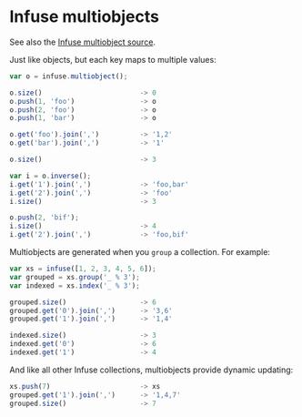 # Infuse multiobjects

See also the [Infuse multiobject source](multiobject-src.md).

Just like objects, but each key maps to multiple values:

```js
var o = infuse.multiobject();
```

```js
o.size()                        -> 0
o.push(1, 'foo')                -> o
o.push(2, 'foo')                -> o
o.push(1, 'bar')                -> o
```

```js
o.get('foo').join(',')          -> '1,2'
o.get('bar').join(',')          -> '1'
```

```js
o.size()                        -> 3
```

```js
var i = o.inverse();
i.get('1').join(',')            -> 'foo,bar'
i.get('2').join(',')            -> 'foo'
i.size()                        -> 3
```

```js
o.push(2, 'bif');
i.size()                        -> 4
i.get('2').join(',')            -> 'foo,bif'
```

Multiobjects are generated when you `group` a collection. For example:

```js
var xs = infuse([1, 2, 3, 4, 5, 6]);
var grouped = xs.group('_ % 3');
var indexed = xs.index('_ % 3');
```

```js
grouped.size()                  -> 6
grouped.get('0').join(',')      -> '3,6'
grouped.get('1').join(',')      -> '1,4'
```

```js
indexed.size()                  -> 3
indexed.get('0')                -> 6
indexed.get('1')                -> 4
```

And like all other Infuse collections, multiobjects provide dynamic updating:

```js
xs.push(7)                      -> xs
grouped.get('1').join(',')      -> '1,4,7'
grouped.size()                  -> 7

```
